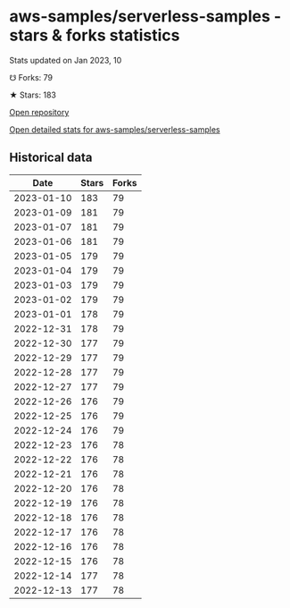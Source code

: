 # aws-samples/serverless-samples - stars & forks statistics

Stats updated on Jan 2023, 10

☋ Forks: 79

★ Stars: 183

[Open repository](https://github.com/aws-samples/serverless-samples)

[Open detailed stats for aws-samples/serverless-samples](https://reviewgithub.com/rep/aws-samples/serverless-samples)

## Historical data
| Date | Stars | Forks |
|------|-------|-------|
| 2023-01-10 | 183 | 79 | 
| 2023-01-09 | 181 | 79 | 
| 2023-01-07 | 181 | 79 | 
| 2023-01-06 | 181 | 79 | 
| 2023-01-05 | 179 | 79 | 
| 2023-01-04 | 179 | 79 | 
| 2023-01-03 | 179 | 79 | 
| 2023-01-02 | 179 | 79 | 
| 2023-01-01 | 178 | 79 | 
| 2022-12-31 | 178 | 79 | 
| 2022-12-30 | 177 | 79 | 
| 2022-12-29 | 177 | 79 | 
| 2022-12-28 | 177 | 79 | 
| 2022-12-27 | 177 | 79 | 
| 2022-12-26 | 176 | 79 | 
| 2022-12-25 | 176 | 79 | 
| 2022-12-24 | 176 | 79 | 
| 2022-12-23 | 176 | 78 | 
| 2022-12-22 | 176 | 78 | 
| 2022-12-21 | 176 | 78 | 
| 2022-12-20 | 176 | 78 | 
| 2022-12-19 | 176 | 78 | 
| 2022-12-18 | 176 | 78 | 
| 2022-12-17 | 176 | 78 | 
| 2022-12-16 | 176 | 78 | 
| 2022-12-15 | 176 | 78 | 
| 2022-12-14 | 177 | 78 | 
| 2022-12-13 | 177 | 78 | 


